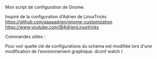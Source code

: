 Mon script de configuration de Gnome.

Inspiré de la configuration d'Adrien de LinuxTricks
https://github.com/aaaaadrien/gnome-customization
https://www.youtube.com/@AdrienLinuxtricks

Commandes utiles :

Pour voir quelle clé de configurations du schema est modifiée lors d'une modification de l'environnement graphique.
dconf watch /

